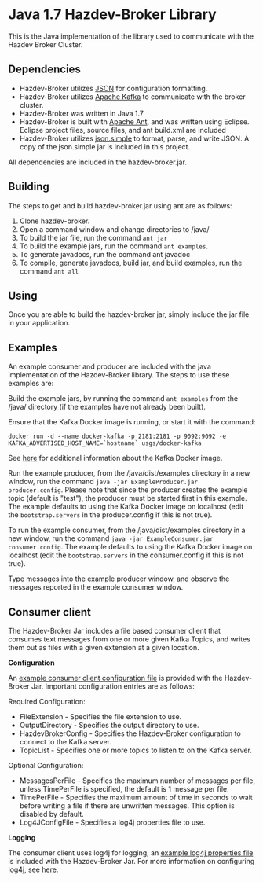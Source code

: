 # Java 1.7 Hazdev-Broker Library

This is the Java implementation of the library used to communicate with the
Hazdev Broker Cluster.

Dependencies
------
* Hazdev-Broker utilizes [JSON](www.json.org) for configuration formatting.
* Hazdev-Broker utilizes [Apache Kafka](http://kafka.apache.org/) to
communicate with the broker cluster.
* Hazdev-Broker was written in Java 1.7
* Hazdev-Broker is built with [Apache Ant](http://ant.apache.org/), and was
written using Eclipse.  Eclipse project files, source files, and ant build.xml
are included
* Hazdev-Broker utilizes [json.simple](http://code.google.com/p/json-simple/) to
format, parse, and write JSON.  A copy of the json.simple jar is included in
this project.

All dependencies are included in the hazdev-broker.jar.

Building
------
The steps to get and build hazdev-broker.jar using ant are as follows:
1. Clone hazdev-broker.
2. Open a command window and change directories to /java/
3. To build the jar file, run the command `ant jar`
4. To build the example jars, run the command `ant examples`.
5. To generate javadocs, run the command ant javadoc
6. To compile, generate javadocs, build jar, and build examples, run the command
`ant all`

Using
-----
Once you are able to build the hazdev-broker jar, simply include the jar file in
your application.

Examples
-----
An example consumer and producer are included with the java implementation of
the Hazdev-Broker library.  The steps to use these examples are:

Build the example jars, by running the command `ant examples` from the /java/
directory (if the examples have not already been built).

Ensure that the Kafka Docker image is running, or start it with the command:
```
docker run -d --name docker-kafka -p 2181:2181 -p 9092:9092 -e KAFKA_ADVERTISED_HOST_NAME=`hostname` usgs/docker-kafka
```

See [here](../README.md) for additional information about the Kafka Docker image.

Run the example producer, from the /java/dist/examples directory in a new
window, run the command `java -jar ExampleProducer.jar producer.config`.  Please
note that since the producer creates the example topic (default is "test"), the
producer must be started first in this example.  The example defaults to using
the Kafka Docker image on localhost (edit the `bootstrap.servers` in  the
producer.config if this is not true).

To run the example consumer, from the /java/dist/examples directory in a new
window, run the command `java -jar ExampleConsumer.jar consumer.config`. The
example defaults to using the Kafka Docker image on localhost (edit the
`bootstrap.servers` in  the consumer.config if this is not true).

Type messages into the example producer window, and observe the messages reported
in the example consumer window.

Consumer client
-----

The Hazdev-Broker Jar includes a file based consumer client that consumes text
messages from one or more given Kafka Topics, and writes them out as files with
a given extension at a given location.

**Configuration**

An [example consumer client configuration file](config/consumerclient/consumerclient.config)
is provided with the Hazdev-Broker Jar.  Important configuration entries are
as follows:

Required Configuration:
* FileExtension - Specifies the file extension to use.
* OutputDirectory - Specifies the output directory to use.
* HazdevBrokerConfig - Specifies the Hazdev-Broker configuration to connect to
the Kafka server.
* TopicList - Specifies one or more topics to listen to on the Kafka server.

Optional Configuration:
* MessagesPerFile - Specifies the maximum number of messages per file, unless
TimePerFile is specified, the default is 1 message per file.
* TimePerFile - Specifies the maximum amount of time in seconds to wait before
writing a file if there are unwritten messages. This option is disabled by
default.
* Log4JConfigFile - Specifies a log4j properties file to use.

**Logging**

The consumer client uses log4j for logging, an [example log4j properties file](config/consumerclient/consumerclient.log4j.properties)
is included with the Hazdev-Broker Jar.  For more information on configuring
log4j, see [here](http://logging.apache.org/log4j/1.2/manual.html).
